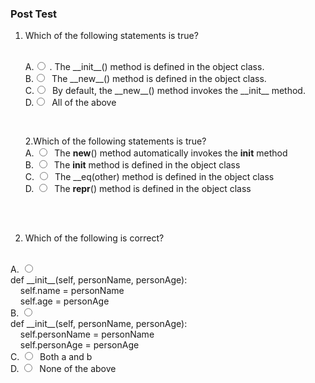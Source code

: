### Post Test

1.  Which of the following statements is true?

    <br>
    A.<input type="radio" name="but" id="rb11" onclick="click1();">&nbsp;. The __init__() method is defined in the object class.
    <br>
    B.<input type="radio" name="but" id="rb12" onclick="click1();">&nbsp; The __new__() method is defined in the object class.
    <br>
    C.<input type="radio" name="but" id="rb13" onclick="click1();">&nbsp; By default, the __new__() method invokes the __init__ method.
    <br>
    D.<input type="radio" name="but" id="rb14" onclick="click1();">&nbsp; All of the above

    <br>
    <p id = "p1"></p>
    <br>

    2.Which of the following statements is true?
    <br>
    A. <input type="radio" name="but2" id="rb21" onclick="click2();">&nbsp; The __new__() method automatically invokes the __init__ method
    <br>
    B. <input type="radio" name="but2" id="rb22" onclick="click2();">&nbsp; The __init__ method is defined in the object class
    <br>
    C. <input type="radio" name="but2" id="rb23" onclick="click2();">&nbsp; The __eq(other) method is defined in the object class
    <br>
    D. <input type="radio" name="but2" id="rb24" onclick="click2();">&nbsp; The __repr__() method is defined in the object class
    <br><br>
    <p id = "p2"></p>
    <br>

3.  Which of the following is correct?

<br>
A. <input type="radio" name="but4" id="rb41" onclick="click4();">&nbsp; <br>def __init__(self, personName, personAge):<br>
&nbsp;&nbsp;&nbsp;&nbsp;self.name = personName<br>
&nbsp;&nbsp;&nbsp;&nbsp;self.age = personAge 
<br>
B. <input type="radio" name="but4" id="rb42" onclick="click4();">&nbsp; <br>def __init__(self, personName, personAge):<br>
&nbsp;&nbsp;&nbsp;&nbsp;self.personName = personName<br>
&nbsp;&nbsp;&nbsp;&nbsp;self.personAge = personAge
<br>
C. <input type="radio" name="but4" id="rb43" onclick="click4();">&nbsp; Both a and b 
<br>
D. <input type="radio" name="but4" id="rb44" onclick="click4();">&nbsp; None of the above
<br><br>
<p id = "p4"></p>
<br>